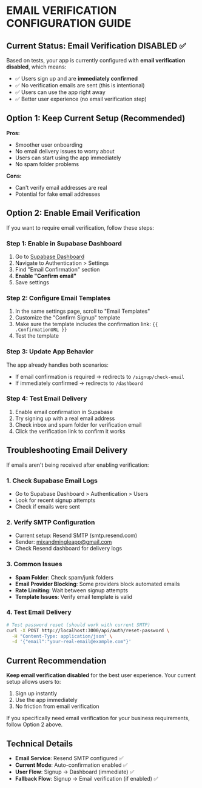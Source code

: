 # EMAIL VERIFICATION CONFIGURATION GUIDE

## Current Status: Email Verification DISABLED ✅

Based on tests, your app is currently configured with **email verification disabled**, which means:

- ✅ Users sign up and are **immediately confirmed**
- ✅ No verification emails are sent (this is intentional)
- ✅ Users can use the app right away
- ✅ Better user experience (no email verification step)

## Option 1: Keep Current Setup (Recommended)

**Pros:**
- Smoother user onboarding
- No email delivery issues to worry about
- Users can start using the app immediately
- No spam folder problems

**Cons:**
- Can't verify email addresses are real
- Potential for fake email addresses

## Option 2: Enable Email Verification

If you want to require email verification, follow these steps:

### Step 1: Enable in Supabase Dashboard
1. Go to [Supabase Dashboard](https://supabase.com/dashboard/project/ywfjmsbyksehjgwalqum/auth/settings)
2. Navigate to Authentication > Settings
3. Find "Email Confirmation" section
4. **Enable "Confirm email"**
5. Save settings

### Step 2: Configure Email Templates
1. In the same settings page, scroll to "Email Templates"
2. Customize the "Confirm Signup" template
3. Make sure the template includes the confirmation link: `{{ .ConfirmationURL }}`
4. Test the template

### Step 3: Update App Behavior
The app already handles both scenarios:
- If email confirmation is required → redirects to `/signup/check-email`
- If immediately confirmed → redirects to `/dashboard`

### Step 4: Test Email Delivery
1. Enable email confirmation in Supabase
2. Try signing up with a real email address
3. Check inbox and spam folder for verification email
4. Click the verification link to confirm it works

## Troubleshooting Email Delivery

If emails aren't being received after enabling verification:

### 1. Check Supabase Email Logs
- Go to Supabase Dashboard > Authentication > Users
- Look for recent signup attempts
- Check if emails were sent

### 2. Verify SMTP Configuration
- Current setup: Resend SMTP (smtp.resend.com)
- Sender: mixandmingleapp@gmail.com
- Check Resend dashboard for delivery logs

### 3. Common Issues
- **Spam Folder**: Check spam/junk folders
- **Email Provider Blocking**: Some providers block automated emails
- **Rate Limiting**: Wait between signup attempts
- **Template Issues**: Verify email template is valid

### 4. Test Email Delivery
```bash
# Test password reset (should work with current SMTP)
curl -X POST http://localhost:3000/api/auth/reset-password \
  -H "Content-Type: application/json" \
  -d '{"email":"your-real-email@example.com"}'
```

## Current Recommendation

**Keep email verification disabled** for the best user experience. Your current setup allows users to:
1. Sign up instantly
2. Use the app immediately  
3. No friction from email verification

If you specifically need email verification for your business requirements, follow Option 2 above.

## Technical Details

- **Email Service**: Resend SMTP configured ✅
- **Current Mode**: Auto-confirmation enabled ✅
- **User Flow**: Signup → Dashboard (immediate) ✅
- **Fallback Flow**: Signup → Email verification (if enabled) ✅
